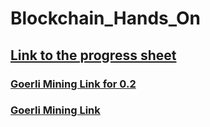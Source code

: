 # Blockchain_Hands_On

## [Link to the progress sheet](https://docs.google.com/spreadsheets/d/1YA6ssrKjw9yPuDhWG7uUqKTdsqm3_q4mnTAgbF-jZv4/edit?usp=sharing)

### [Goerli Mining Link for 0.2](https://goerlifaucet.com/)
### [Goerli Mining Link](https://goerli-faucet.pk910.de/)
